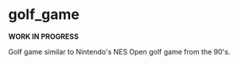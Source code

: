 # golf_game

**WORK IN PROGRESS**

Golf game similar to Nintendo's NES Open golf game from the 90's.
